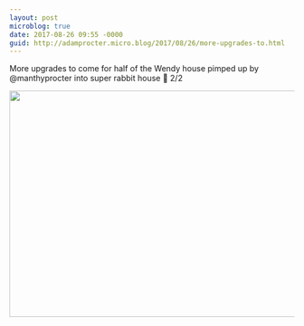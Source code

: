 ```yaml
---
layout: post
microblog: true
date: 2017-08-26 09:55 -0000
guid: http://adamprocter.micro.blog/2017/08/26/more-upgrades-to.html
---
```

More upgrades to come for half of the Wendy house  pimped up by @manthyprocter into super rabbit house 🐰 2/2

<img src="http://discursive.adamprocter.co.uk/uploads/2017/674388d412.jpg" width="600" height="401" />
